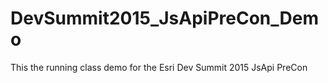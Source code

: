 # DevSummit2015_JsApiPreCon_Demo
This the running class demo for the Esri Dev Summit 2015 JsApi PreCon
